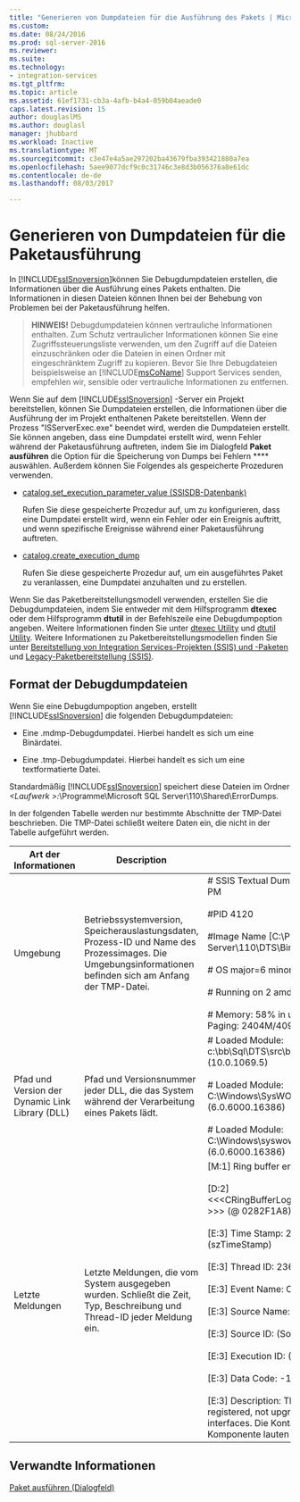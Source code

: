 ```yaml
---
title: "Generieren von Dumpdateien für die Ausführung des Pakets | Microsoft Docs"
ms.custom: 
ms.date: 08/24/2016
ms.prod: sql-server-2016
ms.reviewer: 
ms.suite: 
ms.technology:
- integration-services
ms.tgt_pltfrm: 
ms.topic: article
ms.assetid: 61ef1731-cb3a-4afb-b4a4-059b04aeade0
caps.latest.revision: 15
author: douglaslMS
ms.author: douglasl
manager: jhubbard
ms.workload: Inactive
ms.translationtype: MT
ms.sourcegitcommit: c3e47e4a5ae297202ba43679fba393421880a7ea
ms.openlocfilehash: 5aee9077dcf9c0c31746c3e8d3b056376a8e61dc
ms.contentlocale: de-de
ms.lasthandoff: 08/03/2017

---
```

# <a name="generating-dump-files-for-package-execution"></a>Generieren von Dumpdateien für die Paketausführung
  In [!INCLUDE[ssISnoversion](../../includes/ssisnoversion-md.md)]können Sie Debugdumpdateien erstellen, die Informationen über die Ausführung eines Pakets enthalten. Die Informationen in diesen Dateien können Ihnen bei der Behebung von Problemen bei der Paketausführung helfen.  
  
> **HINWEIS!** Debugdumpdateien können vertrauliche Informationen enthalten. Zum Schutz vertraulicher Informationen können Sie eine Zugriffssteuerungsliste verwenden, um den Zugriff auf die Dateien einzuschränken oder die Dateien in einen Ordner mit eingeschränktem Zugriff zu kopieren. Bevor Sie Ihre Debugdateien beispielsweise an [!INCLUDE[msCoName](../../includes/msconame-md.md)] Support Services senden, empfehlen wir, sensible oder vertrauliche Informationen zu entfernen.  
  
 Wenn Sie auf dem [!INCLUDE[ssISnoversion](../../includes/ssisnoversion-md.md)] -Server ein Projekt bereitstellen, können Sie Dumpdateien erstellen, die Informationen über die Ausführung der im Projekt enthaltenen Pakete bereitstellen. Wenn der Prozess "ISServerExec.exe" beendet wird, werden die Dumpdateien erstellt. Sie können angeben, dass eine Dumpdatei erstellt wird, wenn Fehler während der Paketausführung auftreten, indem Sie im Dialogfeld **Paket ausführen** die Option für die Speicherung von Dumps bei Fehlern **** auswählen. Außerdem können Sie Folgendes als gespeicherte Prozeduren verwenden.  
  
-   [catalog.set_execution_parameter_value &#40;SSISDB-Datenbank&#41;](../../integration-services/system-stored-procedures/catalog-set-execution-parameter-value-ssisdb-database.md)  
  
     Rufen Sie diese gespeicherte Prozedur auf, um zu konfigurieren, dass eine Dumpdatei erstellt wird, wenn ein Fehler oder ein Ereignis auftritt, und wenn spezifische Ereignisse während einer Paketausführung auftreten.  
  
-   [catalog.create_execution_dump](../../integration-services/system-stored-procedures/catalog-create-execution-dump.md)  
  
     Rufen Sie diese gespeicherte Prozedur auf, um ein ausgeführtes Paket zu veranlassen, eine Dumpdatei anzuhalten und zu erstellen.  
  
 Wenn Sie das Paketbereitstellungsmodell verwenden, erstellen Sie die Debugdumpdateien, indem Sie entweder mit dem Hilfsprogramm **dtexec** oder dem Hilfsprogramm **dtutil** in der Befehlszeile eine Debugdumpoption angeben. Weitere Informationen finden Sie unter [dtexec Utility](../../integration-services/packages/dtexec-utility.md) und [dtutil Utility](../../integration-services/dtutil-utility.md). Weitere Informationen zu Paketbereitstellungsmodellen finden Sie unter [Bereitstellung von Integration Services-Projekten (SSIS) und -Paketen](https://msdn.microsoft.com/library/hh213290.aspx) und [Legacy-Paketbereitstellung &#40;SSIS&#41;](../../integration-services/packages/legacy-package-deployment-ssis.md).   
  
## <a name="debug-dump-file-format"></a>Format der Debugdumpdateien  
 Wenn Sie eine Debugdumpoption angeben, erstellt [!INCLUDE[ssISnoversion](../../includes/ssisnoversion-md.md)] die folgenden Debugdumpdateien:  
  
-   Eine .mdmp-Debugdumpdatei. Hierbei handelt es sich um eine Binärdatei.  
  
-   Eine .tmp-Debugdumpdatei. Hierbei handelt es sich um eine textformatierte Datei.  
  
 Standardmäßig [!INCLUDE[ssISnoversion](../../includes/ssisnoversion-md.md)] speichert diese Dateien im Ordner  *\<Laufwerk >:*\Programme\Microsoft SQL Server\110\Shared\ErrorDumps.  
  
 In der folgenden Tabelle werden nur bestimmte Abschnitte der TMP-Datei beschrieben. Die TMP-Datei schließt weitere Daten ein, die nicht in der Tabelle aufgeführt werden.  
  
|Art der Informationen|Description|Beispiel|  
|-------------------------|-----------------|-------------|  
|Umgebung|Betriebssystemversion, Speicherauslastungsdaten, Prozess-ID und Name des Prozessimages. Die Umgebungsinformationen befinden sich am Anfang der TMP-Datei.|# SSIS Textual Dump taken at 9/13/2007 1:50:34 PM<br /><br /> #PID 4120<br /><br /> #Image Name [C:\Programme\Microsoft SQL Server\110\DTS\Binn\DTExec.exe]<br /><br /> # OS major=6 minor=0 build=6000<br /><br /> # Running on 2 amd64 processors under WOW64<br /><br /> # Memory: 58% in use. Physical: 845M/2044M  Paging: 2404M/4095M (avail/total)|  
|Pfad und Version der Dynamic Link Library (DLL)|Pfad und Versionsnummer jeder DLL, die das System während der Verarbeitung eines Pakets lädt.|# Loaded Module: c:\bb\Sql\DTS\src\bin\debug\i386\DTExec.exe (10.0.1069.5)<br /><br /> # Loaded Module: C:\Windows\SysWOW64\ntdll.dll (6.0.6000.16386)<br /><br /> # Loaded Module: C:\Windows\syswow64\kernel32.dll (6.0.6000.16386)|  
|Letzte Meldungen|Letzte Meldungen, die vom System ausgegeben wurden. Schließt die Zeit, Typ, Beschreibung und Thread-ID jeder Meldung ein.|[M:1]   Ring buffer entry:              (*pRecord)<br /><br /> [D:2] <<\<CRingBufferLogging::RingBufferLoggingRecord >>> (@ 0282F1A8)<br /><br /> [E:3]         Time Stamp: 2007-09-13 13:50:32.786      (szTimeStamp)<br /><br /> [E:3]         Thread ID: 2368           (ThreadID)<br /><br /> [E:3]         Event Name: OnError                        (EventName)<br /><br /> [E:3]         Source Name:                (SourceName)<br /><br /> [E:3]         Source ID:                        (SourceID)<br /><br /> [E:3]         Execution ID:                 (ExecutionGUID)<br /><br /> [E:3]         Data Code: -1073446879              (DataCode)<br /><br /> [E:3]         Description: The component is missing, not registered, not upgradeable, or missing required interfaces. Die Kontaktinformationen für diese Komponente lauten "".|  
  
## <a name="related-information"></a>Verwandte Informationen  
 [Paket ausführen (Dialogfeld)](../../integration-services/packages/run-integration-services-ssis-packages.md#execute_package_dialog)  
  
  

